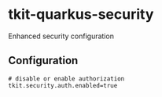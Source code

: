 # tkit-quarkus-security

Enhanced security configuration

## Configuration

```properties
# disable or enable authorization
tkit.security.auth.enabled=true
```